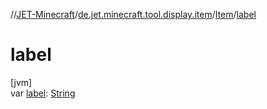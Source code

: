 //[JET-Minecraft](../../../index.md)/[de.jet.minecraft.tool.display.item](../index.md)/[Item](index.md)/[label](label.md)

# label

[jvm]\
var [label](label.md): [String](https://kotlinlang.org/api/latest/jvm/stdlib/kotlin/-string/index.html)
